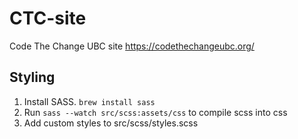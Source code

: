 # CTC-site
Code The Change UBC site
https://codethechangeubc.org/

## Styling
1. Install SASS. ```brew install sass```
2. Run ```sass --watch src/scss:assets/css``` to compile scss into css
3. Add custom styles to src/scss/styles.scss
